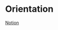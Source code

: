 # Orientation

[Notion](https://jnaimxiii.notion.site/01-Orientation-af740ce5cda540a1becb18e708a5242c)
